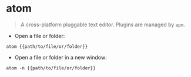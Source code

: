 # atom

> A cross-platform pluggable text editor.
> Plugins are managed by `apm`.

- Open a file or folder:

`atom {{path/to/file/or/folder}}`

- Open a file or folder in a new window:

`atom -n {{path/to/file/or/folder}}`
